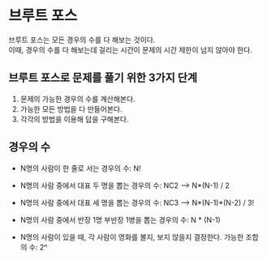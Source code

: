 # 브루트 포스

브루트 포스는 모든 경우의 수를 다 해보는 것이다.  
이때, 경우의 수를 다 해보는데 걸리는 시간이 문제의 시간 제한이 넘지 않아야 한다.  

## 브루트 포스로 문제를 풀기 위한 3가지 단계

1. 문제의 가능한 경우의 수를 계산해본다.
2. 가능한 모든 방법을 다 만들어본다.
3. 각각의 방법을 이용해 답을 구해본다.

## 경우의 수

- N명의 사람이 한 줄로 서는 경우의 수: N!

- N명의 사람 중에서 대표 두 명을 뽑는 경우의 수: NC2 --> N*(N-1) / 2

- N명의 사람 중에서 대표 세 명을 뽑는 경우의 수: NC3 --> N*(N-1)*(N-2) / 3!

- N명의 사람 중에서 반장 1명 부반장 1병을 뽑는 경우의 수: N * (N-1)

- N명의 사람이 있을 때, 각 사람이 영화를 볼지, 보지 않을지 결정한다. 가능한 조합의 수: 2ⁿ